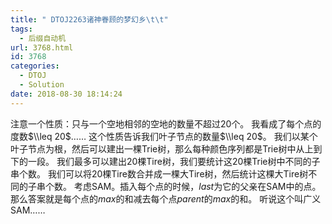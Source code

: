 ```yaml
---
title: " DTOJ2263诸神眷顾的梦幻乡\t\t"
tags:
  - 后缀自动机
url: 3768.html
id: 3768
categories:
  - DTOJ
  - Solution
date: 2018-08-30 18:14:24
---
```


注意一个性质：只与一个空地相邻的空地的数量不超过$20$个。 我看成了每个点的度数$\\leq 20$…… 这个性质告诉我们叶子节点的数量$\\leq 20$。 我们以某个叶子节点为根，然后可以建出一棵Trie树，那么每种颜色序列都是Trie树中从上到下的一段。 我们最多可以建出$20$棵Tire树，我们要统计这$20$棵Trie树中不同的子串个数。 我们可以将$20$棵Tire数合并成一棵大Tire树，然后统计这棵大Tire树不同的子串个数。 考虑SAM。插入每个点的时候，$last$为它的父亲在SAM中的点。 那么答案就是每个点的$max$的和减去每个点$parent$的$max$的和。 听说这个叫广义SAM……